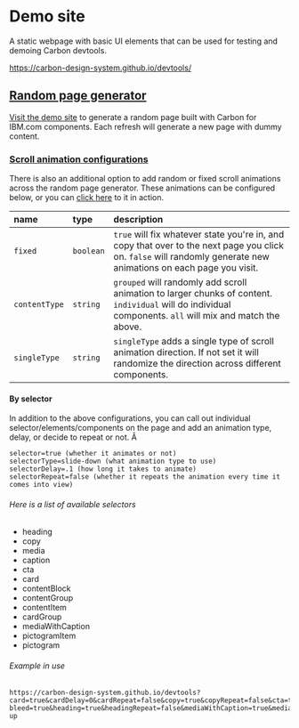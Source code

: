 # Demo site

A static webpage with basic UI elements that can be used for testing and demoing
Carbon devtools.

https://carbon-design-system.github.io/devtools/

## [Random page generator](https://carbon-design-system.github.io/devtools/)

[Visit the demo site](https://carbon-design-system.github.io/devtools/) to
generate a random page built with Carbon for IBM.com components. Each refresh
will generate a new page with dummy content.

### [Scroll animation configurations](https://carbon-design-system.github.io/devtools?card=true&cardDelay=0&cardRepeat=false&copy=true&copyRepeat=false&cta=true&ctaDelay=0&ctaRepeat=false&full-bleed=true&heading=true&headingRepeat=false&mediaWithCaption=true&mediaWithCaptionRepeat=false&pictogram=true&pictogramRepeat=false&singleType=slide-up)

There is also an additional option to add random or fixed scroll animations
across the random page generator. These animations can be configured below, or
you can
[click here](https://carbon-design-system.github.io/devtools?card=true&cardDelay=0&cardRepeat=false&copy=true&copyRepeat=false&cta=true&ctaDelay=0&ctaRepeat=false&full-bleed=true&heading=true&headingRepeat=false&mediaWithCaption=true&mediaWithCaptionRepeat=false&pictogram=true&pictogramRepeat=false&singleType=slide-up)
to it in action.

| name          | type      | description                                                                                                                                                       |
| :------------ | :-------- | :---------------------------------------------------------------------------------------------------------------------------------------------------------------- |
| `fixed`       | `boolean` | `true` will fix whatever state you're in, and copy that over to the next page you click on. `false` will randomly generate new animations on each page you visit. |
| `contentType` | `string`  | `grouped` will randomly add scroll animation to larger chunks of content. `individual` will do individual components. `all` will mix and match the above.         |
| `singleType`  | `string`  | `singleType` adds a single type of scroll animation direction. If not set it will randomize the direction across different components. |

#### By selector

In addition to the above configurations, you can call out individual
selector/elements/components on the page and add an animation type, delay, or
decide to repeat or not. Â

```
selector=true (whether it animates or not)
selectorType=slide-down (what animation type to use)
selectorDelay=.1 (how long it takes to animate)
selectorRepeat=false (whether it repeats the animation every time it comes into view)
```

###### Here is a list of available selectors

- heading
- copy
- media
- caption
- cta
- card
- contentBlock
- contentGroup
- contentItem
- cardGroup
- mediaWithCaption
- pictogramItem
- pictogram

###### Example in use

```
https://carbon-design-system.github.io/devtools?card=true&cardDelay=0&cardRepeat=false&copy=true&copyRepeat=false&cta=true&ctaDelay=0&ctaRepeat=false&full-bleed=true&heading=true&headingRepeat=false&mediaWithCaption=true&mediaWithCaptionRepeat=false&pictogram=true&pictogramRepeat=false&singleType=slide-up
```
